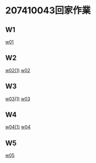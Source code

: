 # 207410043回家作業
## W1
[w01](https://github.com/Xianouo/xian/tree/master/w01 "w01")
## W2
[w02(1)](https://github.com/Xianouo/xian/tree/master/w02(1) "w02(1)")
[w02](https://github.com/Xianouo/xian/tree/master/w02 "w02")
## W3
[w03(1)](https://github.com/Xianouo/xian/tree/master/w03(1) "w03(1)")
[w03](https://github.com/Xianouo/xian/tree/master/w03 "w03")
## W4
[w04(1)](https://github.com/Xianouo/xian/tree/master/w04(1) "w04(1)")
[w04](https://github.com/Xianouo/xian/tree/master/w04 "w04")
## W5
[w05](https://github.com/Xianouo/xian/tree/master/w05 "w05")
<!--stackedit_data:
eyJoaXN0b3J5IjpbMTc4NTc1ODIzNSwzMTc0MDMwODVdfQ==
-->